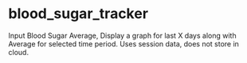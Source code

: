 # blood_sugar_tracker
 Input Blood Sugar Average, Display a graph for last X days along with Average for selected time period. Uses session data, does not store in cloud.
